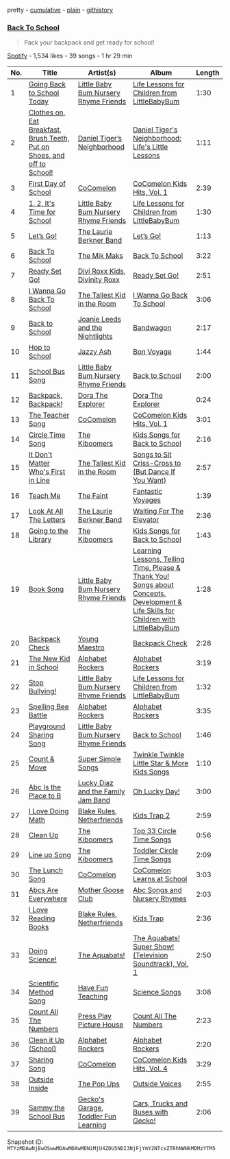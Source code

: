 pretty - [cumulative](/playlists/cumulative/37i9dQZF1DX0JEG5nlR2Tc.md) - [plain](/playlists/plain/37i9dQZF1DX0JEG5nlR2Tc) - [githistory](https://github.githistory.xyz/mackorone/spotify-playlist-archive/blob/main/playlists/plain/37i9dQZF1DX0JEG5nlR2Tc)

### [Back To School](https://open.spotify.com/playlist/37i9dQZF1DX0JEG5nlR2Tc)

> Pack your backpack and get ready for school!

[Spotify](https://open.spotify.com/user/spotify) - 1,534 likes - 39 songs - 1 hr 29 min

| No. | Title | Artist(s) | Album | Length |
|---|---|---|---|---|
| 1 | [Going Back to School Today](https://open.spotify.com/track/796sb0EwG3wdXsBqOAnpiP) | [Little Baby Bum Nursery Rhyme Friends](https://open.spotify.com/artist/0lFDQOEK5OwsyPXb1aWJzY) | [Life Lessons for Children from LittleBabyBum](https://open.spotify.com/album/1g9tg76IleuNteUpi6bhd8) | 1:30 |
| 2 | [Clothes on, Eat Breakfast, Brush Teeth, Put on Shoes, and off to School!](https://open.spotify.com/track/1bn3Vl8uswXR23F8o19L1c) | [Daniel Tiger’s Neighborhood](https://open.spotify.com/artist/0T91UD2v3byVXh8aSP8oHG) | [Daniel Tiger's Neighborhood: Life's Little Lessons](https://open.spotify.com/album/0EXRR50ZF6em87fGK4ViUu) | 1:11 |
| 3 | [First Day of School](https://open.spotify.com/track/3haP3mk7a0lb2VJ5Psg2hU) | [CoComelon](https://open.spotify.com/artist/6SXTTUJxIVwMbc1POrviTr) | [CoComelon Kids Hits, Vol\. 1](https://open.spotify.com/album/1wSJIPGezZDocP5T4DKUSs) | 2:39 |
| 4 | [1, 2, It's Time for School](https://open.spotify.com/track/0eQexO3cFOHMN4i4ExuK3J) | [Little Baby Bum Nursery Rhyme Friends](https://open.spotify.com/artist/0lFDQOEK5OwsyPXb1aWJzY) | [Life Lessons for Children from LittleBabyBum](https://open.spotify.com/album/1g9tg76IleuNteUpi6bhd8) | 1:30 |
| 5 | [Let’s Go!](https://open.spotify.com/track/4s2e30fGKP8pzjU9Tm2Jlh) | [The Laurie Berkner Band](https://open.spotify.com/artist/6T2pk5T8c4Wi61x1v84sUa) | [Let’s Go!](https://open.spotify.com/album/0z61UND9eDh45w40p50rWp) | 1:13 |
| 6 | [Back To School](https://open.spotify.com/track/71we5LwSPzAvIu4BDXoTl6) | [The Mik Maks](https://open.spotify.com/artist/1cL6b5xIECGYkaelSuRalF) | [Back To School](https://open.spotify.com/album/4RrE1dmtIwYkysqgesSzC4) | 3:22 |
| 7 | [Ready Set Go!](https://open.spotify.com/track/2NdPviXMOzvJ6JIotl50CL) | [Divi Roxx Kids](https://open.spotify.com/artist/0sG3uehglpl7yEOaWGuGSR), [Divinity Roxx](https://open.spotify.com/artist/6Jp4e4JHGZN1bmRxovEZSI) | [Ready Set Go!](https://open.spotify.com/album/3cO1RRSX4z4AcrINOuCKAP) | 2:51 |
| 8 | [I Wanna Go Back To School](https://open.spotify.com/track/0YdZwwhDHpgDuSZun0dgJF) | [The Tallest Kid in the Room](https://open.spotify.com/artist/6Axqi2CIu4eRt4zFQpdNc5) | [I Wanna Go Back To School](https://open.spotify.com/album/6Mzxd99wxhoMwDoocfdcGN) | 3:06 |
| 9 | [Back to School](https://open.spotify.com/track/3jl76KfnNA5eR8S1CQA0eN) | [Joanie Leeds and the Nightlights](https://open.spotify.com/artist/3TXQsHUIMlMh1vViK6u3bP) | [Bandwagon](https://open.spotify.com/album/0GI1br56mKcRsZqw0Kfsbg) | 2:17 |
| 10 | [Hop to School](https://open.spotify.com/track/5BNd6pHml6cpuWgBfM2jff) | [Jazzy Ash](https://open.spotify.com/artist/5zToXUC9I6HoncynKnRMhJ) | [Bon Voyage](https://open.spotify.com/album/1oquswZkCaoZ4EU8fSmSZo) | 1:44 |
| 11 | [School Bus Song](https://open.spotify.com/track/7gPhl0TfQqgtJ8K9gNyThY) | [Little Baby Bum Nursery Rhyme Friends](https://open.spotify.com/artist/0lFDQOEK5OwsyPXb1aWJzY) | [Back to School](https://open.spotify.com/album/0G4SQRSkrkHUq1IcWKmzZm) | 2:00 |
| 12 | [Backpack, Backpack!](https://open.spotify.com/track/0DVMaexfdXDz19zUv1zKej) | [Dora The Explorer](https://open.spotify.com/artist/4zMssRZ6iG7sJm54RwFozt) | [Dora The Explorer](https://open.spotify.com/album/62nlqwR4OIMrI5VVb16Wct) | 0:24 |
| 13 | [The Teacher Song](https://open.spotify.com/track/16jfafeVhzDQe5QAr7sOqJ) | [CoComelon](https://open.spotify.com/artist/6SXTTUJxIVwMbc1POrviTr) | [CoComelon Kids Hits, Vol\. 1](https://open.spotify.com/album/1wSJIPGezZDocP5T4DKUSs) | 3:01 |
| 14 | [Circle Time Song](https://open.spotify.com/track/4JuRVHHhJKnmHVbvm0u4XW) | [The Kiboomers](https://open.spotify.com/artist/1qKLikeNYpQFSsDAjg7HpI) | [Kids Songs for Back to School](https://open.spotify.com/album/107Xpt2jjyZrhHbXXEag0l) | 2:16 |
| 15 | [It Don't Matter Who's First in Line](https://open.spotify.com/track/4rZAO7ykd8YZlDIRC2Mqn4) | [The Tallest Kid in the Room](https://open.spotify.com/artist/6Axqi2CIu4eRt4zFQpdNc5) | [Songs to Sit Criss\-Cross to \(But Dance If You Want\)](https://open.spotify.com/album/5vjCoc8e6lPtnp3VjDgU0t) | 2:57 |
| 16 | [Teach Me](https://open.spotify.com/track/2f3g4cdbbpxzIGNICiwchp) | [The Faint](https://open.spotify.com/artist/4A1yfFuBmBOgzv4Oe3fFHk) | [Fantastic Voyages](https://open.spotify.com/album/3zVRLqmMADrwtlvGl7Z4G7) | 1:39 |
| 17 | [Look At All The Letters](https://open.spotify.com/track/66amatHrD8i2JcuQsufI05) | [The Laurie Berkner Band](https://open.spotify.com/artist/6T2pk5T8c4Wi61x1v84sUa) | [Waiting For The Elevator](https://open.spotify.com/album/0e4v336x5GPwp8R5nTUzQd) | 2:36 |
| 18 | [Going to the Library](https://open.spotify.com/track/6hgVBYoHZSqzv7TY6ZjMrg) | [The Kiboomers](https://open.spotify.com/artist/1qKLikeNYpQFSsDAjg7HpI) | [Kids Songs for Back to School](https://open.spotify.com/album/107Xpt2jjyZrhHbXXEag0l) | 1:43 |
| 19 | [Book Song](https://open.spotify.com/track/4Bz6toWBDTd7OZvtzwXIpt) | [Little Baby Bum Nursery Rhyme Friends](https://open.spotify.com/artist/0lFDQOEK5OwsyPXb1aWJzY) | [Learning Lessons, Telling Time, Please & Thank You! Songs about Concepts, Development & Life Skills for Children with LittleBabyBum](https://open.spotify.com/album/7lLYL753qx17CvST22T1rl) | 1:28 |
| 20 | [Backpack Check](https://open.spotify.com/track/7rRQNHBI1FDRKhkRIyGtvh) | [Young Maestro](https://open.spotify.com/artist/1NX9JcweGr9GDuFhgqo63d) | [Backpack Check](https://open.spotify.com/album/4GJKkz4tSDmBd209wDWgNM) | 2:28 |
| 21 | [The New Kid in School](https://open.spotify.com/track/45cOKyJ8jjatVtxNCmqEiw) | [Alphabet Rockers](https://open.spotify.com/artist/1drbmqQDCYQ7pPtGYj5Y04) | [Alphabet Rockers](https://open.spotify.com/album/1rlnpqydyDSjS4vffFUC9W) | 3:19 |
| 22 | [Stop Bullying!](https://open.spotify.com/track/7H3UmQebWIp4BPiVWLd2EG) | [Little Baby Bum Nursery Rhyme Friends](https://open.spotify.com/artist/0lFDQOEK5OwsyPXb1aWJzY) | [Life Lessons for Children from LittleBabyBum](https://open.spotify.com/album/1g9tg76IleuNteUpi6bhd8) | 1:32 |
| 23 | [Spelling Bee Battle](https://open.spotify.com/track/4V4nB1h2jnmoBZgr9B6ind) | [Alphabet Rockers](https://open.spotify.com/artist/1drbmqQDCYQ7pPtGYj5Y04) | [Alphabet Rockers](https://open.spotify.com/album/1rlnpqydyDSjS4vffFUC9W) | 3:35 |
| 24 | [Playground Sharing Song](https://open.spotify.com/track/0XIVlPpHZAiOL6QMQkRRq1) | [Little Baby Bum Nursery Rhyme Friends](https://open.spotify.com/artist/0lFDQOEK5OwsyPXb1aWJzY) | [Back to School](https://open.spotify.com/album/0G4SQRSkrkHUq1IcWKmzZm) | 1:46 |
| 25 | [Count & Move](https://open.spotify.com/track/62DApnlLEbCxeIoZmx2Fkp) | [Super Simple Songs](https://open.spotify.com/artist/7CdGfkCRgPhElnqy3HPJ4a) | [Twinkle Twinkle Little Star & More Kids Songs](https://open.spotify.com/album/2T9jkpdjKDjzoOqPfaCAMu) | 1:10 |
| 26 | [Abc Is the Place to B](https://open.spotify.com/track/1VI4sG7Vp6VXhBfhnY0X57) | [Lucky Diaz and the Family Jam Band](https://open.spotify.com/artist/5rsiLbN9VsVXTfgpSGf6po) | [Oh Lucky Day!](https://open.spotify.com/album/7BSumVCs7CD287vUZ3IQ5C) | 3:00 |
| 27 | [I Love Doing Math](https://open.spotify.com/track/59cch0CzeLOeecVR4NPflH) | [Blake Rules](https://open.spotify.com/artist/5cdbXEnJgop6zjIxn4ljZ8), [Netherfriends](https://open.spotify.com/artist/5nYfBUxnHtI6LAp32fl9qY) | [Kids Trap 2](https://open.spotify.com/album/7ndGSRyfpUFnBtD1sFXQ4j) | 2:59 |
| 28 | [Clean Up](https://open.spotify.com/track/65ov783J0qmUZkQqnjEb33) | [The Kiboomers](https://open.spotify.com/artist/1qKLikeNYpQFSsDAjg7HpI) | [Top 33 Circle Time Songs](https://open.spotify.com/album/6NykWbuxKO6ivJajGYbOgW) | 0:56 |
| 29 | [Line up Song](https://open.spotify.com/track/5Y7Xh4b0sO36lwImyJMHab) | [The Kiboomers](https://open.spotify.com/artist/1qKLikeNYpQFSsDAjg7HpI) | [Toddler Circle Time Songs](https://open.spotify.com/album/66Srpnh9Q2UEjVMSHnB7Bx) | 2:09 |
| 30 | [The Lunch Song](https://open.spotify.com/track/17rrGTLqyJOua6kWaYzfGc) | [CoComelon](https://open.spotify.com/artist/6SXTTUJxIVwMbc1POrviTr) | [CoComelon Learns at School](https://open.spotify.com/album/134uqlmfJzyxOIOxsYfLrR) | 3:03 |
| 31 | [Abcs Are Everywhere](https://open.spotify.com/track/5RXLiyrLyVlm5LGfXfU8SQ) | [Mother Goose Club](https://open.spotify.com/artist/6h76MLMaPUoWVPC7VnEw86) | [Abc Songs and Nursery Rhymes](https://open.spotify.com/album/6LcMEmAxcM6bAv9E7RqRlQ) | 2:03 |
| 32 | [I Love Reading Books](https://open.spotify.com/track/3ijqeMXUfnWtdeAY1aQTu1) | [Blake Rules](https://open.spotify.com/artist/5cdbXEnJgop6zjIxn4ljZ8), [Netherfriends](https://open.spotify.com/artist/5nYfBUxnHtI6LAp32fl9qY) | [Kids Trap](https://open.spotify.com/album/70NZulwHGHVgluy1pwMY3C) | 2:36 |
| 33 | [Doing Science!](https://open.spotify.com/track/3Ufp3L85ZPWNrgXtQFNDGK) | [The Aquabats!](https://open.spotify.com/artist/0WgiEOrXlaXJGHKhkd9s4s) | [The Aquabats! Super Show! \(Television Soundtrack\), Vol\. 1](https://open.spotify.com/album/2zfV24Z3J5tYbbITneW2Ju) | 2:50 |
| 34 | [Scientific Method Song](https://open.spotify.com/track/1VJzt4CeuWXNwTISfWYYW3) | [Have Fun Teaching](https://open.spotify.com/artist/705Z0iFTodc8kuWuq6s5ah) | [Science Songs](https://open.spotify.com/album/1SuAdgI7e9osUMADAoIPtC) | 3:08 |
| 35 | [Count All The Numbers](https://open.spotify.com/track/2TCBIR59eURlcsYRGJphMM) | [Press Play Picture House](https://open.spotify.com/artist/3kkuBZw9vZG5rsZkEvyGhS) | [Count All The Numbers](https://open.spotify.com/album/6IpSkg9lMncPY2kYq9Kzvg) | 2:23 |
| 36 | [Clean it Up \(School\)](https://open.spotify.com/track/0lp8YTINVSiPkCdK2Upn25) | [Alphabet Rockers](https://open.spotify.com/artist/1drbmqQDCYQ7pPtGYj5Y04) | [Alphabet Rockers](https://open.spotify.com/album/1rlnpqydyDSjS4vffFUC9W) | 2:20 |
| 37 | [Sharing Song](https://open.spotify.com/track/1Itdj3BB1NtHM8X1omAdaY) | [CoComelon](https://open.spotify.com/artist/6SXTTUJxIVwMbc1POrviTr) | [CoComelon Kids Hits, Vol\. 4](https://open.spotify.com/album/202Xrd9Peqjaat9r4sPGxy) | 3:29 |
| 38 | [Outside Inside](https://open.spotify.com/track/3zfuWX6OTeGwdedqZG6fIK) | [The Pop Ups](https://open.spotify.com/artist/3GkU6eKKcQk2cOtu14MDgw) | [Outside Voices](https://open.spotify.com/album/0Pesak1vor7VVB7IbKmcgY) | 2:55 |
| 39 | [Sammy the School Bus](https://open.spotify.com/track/4CCeCykwGHmGQ9Lq2jF9BZ) | [Gecko's Garage](https://open.spotify.com/artist/2xHbxPlwNRVcJR3P3vjtX7), [Toddler Fun Learning](https://open.spotify.com/artist/6J7tunc4bHIFmzTevQ2J6Q) | [Cars, Trucks and Buses with Gecko!](https://open.spotify.com/album/7cEg5Mw6rZSYXuuikTixvH) | 2:06 |

Snapshot ID: `MTYzMDAwNjEwOSwwMDAwMDAwMDNiMjU4ZDU5NDI3NjFjYmY2NTcxZTRhNWNkMDMzYTM5`
